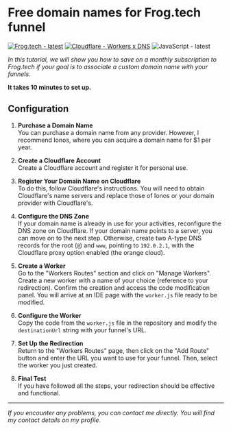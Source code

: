 # Free domain names for Frog.tech funnel
[![Frog.tech - latest](https://img.shields.io/badge/Frog.tech-latest-43ddf6?style=for-the-badge&logo=fueler)](https://frog.tech) [![Cloudflare - Workers x DNS](https://img.shields.io/badge/Cloudflare-Workers_x_DNS-f6821f?style=for-the-badge&logo=cloudflare)](https://cloudflare.com) ![JavaScript - latest](https://img.shields.io/badge/JavaScript-latest-f7df1e?style=for-the-badge&logo=javascript)

*In this tutorial, we will show you how to save on a monthly subscription to Frog.tech if your goal is to associate a custom domain name with your funnels.*

**It takes 10 minutes to set up.**

Configuration
---

1. **Purchase a Domain Name**  
   You can purchase a domain name from any provider. However, I recommend Ionos, where you can acquire a domain name for $1 per year.

2. **Create a Cloudflare Account**  
   Create a Cloudflare account and register it for personal use.

3. **Register Your Domain Name on Cloudflare**  
   To do this, follow Cloudflare's instructions. You will need to obtain Cloudflare's name servers and replace those of Ionos or your domain provider with Cloudflare's.

4. **Configure the DNS Zone**  
   If your domain name is already in use for your activities, reconfigure the DNS zone on Cloudflare. If your domain name points to a server, you can move on to the next step. Otherwise, create two A-type DNS records for the root (`@`) and `www`, pointing to `192.0.2.1`, with the Cloudflare proxy option enabled (the orange cloud).

5. **Create a Worker**  
   Go to the "Workers Routes" section and click on "Manage Workers". Create a new worker with a name of your choice (reference to your redirection). Confirm the creation and access the code modification panel. You will arrive at an IDE page with the `worker.js` file ready to be modified.

6. **Configure the Worker**  
   Copy the code from the `worker.js` file in the repository and modify the `destinationUrl` string with your funnel's URL.

7. **Set Up the Redirection**  
   Return to the "Workers Routes" page, then click on the "Add Route" button and enter the URL you want to use for your funnel. Then, select the worker you just created.

8. **Final Test**  
   If you have followed all the steps, your redirection should be effective and functional.
   
---

*If you encounter any problems, you can contact me directly. You will find my contact details on my profile.*
